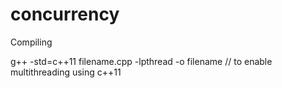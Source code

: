 # concurrency

Compiling

g++ -std=c++11 filename.cpp -lpthread -o filename   // to enable multithreading using c++11
